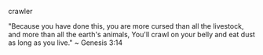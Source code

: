 crawler

"Because you have done this, you are more cursed than all the livestock, and more than all the earth's animals, You'll crawl on your belly and eat dust as long as you live." ~ Genesis 3:14
